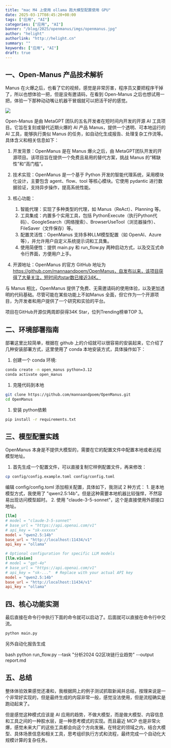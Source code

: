 ```yaml
---
title: "mac M4 上使用 ollama 跑大模型配置使用 GPU"
date: 2025-03-17T08:45:20+08:00
tags: ["应用", "AI"]
categories: ["应用", "AI"]
banner: "/blog/2025/openmanus/imgs/openmanus.jpg"
author: "helight"
authorlink: "http://helight.cn"
summary: ""
keywords: ["应用", "AI"]
draft: true
---
```


## 一、Open-Manus 产品技术解析

Manus 在火爆之后，也看了它的视频，感觉是非常厉害，程序员又要把程序干掉了，所以也想体验一把，但是没有邀请码，在看到 Open-Manus 之后也想试用一把，体验一下那种动动嘴让机器干冒烟就可以把活干好的感觉。

![](imgs/openmanus.jpg)

Open-Manus 是由 MetaGPT 团队的五名开发者在短时间内开发的开源 AI 工具项目。它旨在复刻或替代近期火爆的 AI 产品 Manus，提供一个透明、可本地运行的 AI 工具，能够执行类似 Manus 的任务，如自动化生成报告、处理复杂工作流等。具体含义和相关信息如下：

1. 开发背景：OpenManus 是在 Manus 爆火之后，由 MetaGPT团队开发的开源项目。该项目旨在提供一个免费且易用的替代方案，挑战 Manus 的“稀缺性”和“高门槛”。
2. 技术实现：OpenManus 是一个基于 Python 开发的智能代理系统，采用模块化设计，主要包含 agent、flow、tool 等核心模块。它使用 pydantic 进行数据验证，支持异步操作，提高系统性能。

3. 核心功能：
    1. 智能代理：实现了多种类型的代理，如 Manus（ReAct）、Planning 等。
    2. 工具集成：内置多个实用工具，包括 PythonExecute（执行Python代码）、GoogleSearch（网络搜索）、BrowserUseTool（浏览器操作）、FileSaver（文件保存）等。
    3. 配置灵活性：OpenManus 支持多种LLM模型配置（如 OpenAI、Azure 等），并允许用户自定义系统提示词和工具集。
    4. 使用简便性：提供 main.py 和 run_flow.py 两种启动方式，以及交互式命令行界面，方便用户上手。

5. 开源地址：OpenManus 的官方 GitHub 地址为 https://github.com/mannaandpoem/OpenManus，自发布以来，该项目获得了大量关注，短时间内star数已接近34K。

与 Manus 相比，OpenManus 提供了免费、无需邀请码的使用体验，以及更加透明的代码基础。尽管可能在某些功能上不如Manus 全面，但它作为一个开源项目，为开发者和用户提供了一个研究和实验的平台。

项目在GitHub开源仅两周即获得34K Star，位列Trending榜单TOP 3。

## 二、环境部署指南
部署这里比较简单，根据在 github 上的介绍就可以很容易的安装起来，它介绍了几种安装部署方式，这里使用了 conda 本地安装方式，具体操作如下：

1. 创建一个 conda 环境:
``` sh
conda create -n open_manus python=3.12
conda activate open_manus
```
1. 克隆代码到本地
``` sh
git clone https://github.com/mannaandpoem/OpenManus.git
cd OpenManus
```
1. 安装 python依赖
```sh
pip install -r requirements.txt
```

## 三、模型配置实践
OpenManus 本身是不提供大模型的，需要在它的配置文件中配置本地或者远程模型地址。

1. 首先生成一个配置文件，可以直接复制它样例配置文件，再来修改：
```sh
cp config/config.example.toml config/config.toml
```
编辑 config/config.toml 添加相关配置，具体如下，我测试 2 种方式：
    1. 是本地模型方式，我使用了 "qwen2.5:14b"。但是这种需要本地机器比较强悍，不然容易出现访问模型超时。
    2. 使用 "claude-3-5-sonnet"，这个是直接使用外部接口地址。
``` conf
[llm]
# model = "claude-3-5-sonnet"
# base_url = "https://api.openai.com/v1"
# api_key = "sk-xxxxxx"
model = "qwen2.5:14b"
base_url = "http://localhost:11434/v1"
api_key = "ollama"

# Optional configuration for specific LLM models
[llm.vision]
# model = "gpt-4o"
# base_url = "https://api.openai.com/v1"
# api_key = "sk-..."  # Replace with your actual API key
model = "qwen2.5:14b"
base_url = "http://localhost:11434/v1"
api_key = "ollama"
```

## 四、核心功能实测
最后直接在命令行中执行下面的命令就可以启动了。后面就可以直接在命令行中交流。
```sh
python main.py
```
另外自动化报告生成

bash
python run_flow.py --task "分析2024 Q2区块链行业趋势" --output report.md

## 五、总结
整体体验效果感觉还凑和，我根据网上的例子测试抓取新闻并总结，按理来说是一个非常好实现的，但是最终生成的内容非常一般，感觉没法使用，但是流程确实是跑动起来了。

但是感觉这种模式应该是 AI 应用的趋势，不做大模型，而是做大模型、内容信息和工具之间的一种胶水层，是一种思考模式的实现。而且最近 MCP 也是非常火爆，感觉未来大厂的这些工具都会向这个方向发展。在特定的领域之内，结合大模型、具体场景信息和相关工具，思考组织执行方式和流程，最终完成一个自动化大规模计算的复杂任务。